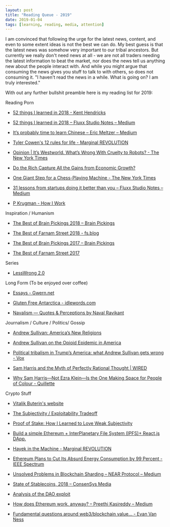 ```yaml
---
layout: post
title: "Reading Queue - 2019"
date: 2019-01-04
tags: [learning, reading, media, attention]
---
```


I am convinced that following the urge for the latest news, content, and even to some extent ideas is not the best we can do.
My best guess is that the latest news was somehow very important to our tribal ancestors.
But currently we really don't need news at all -
we are not all traders needing the latest information to beat the market, nor does the news tell us anything new about the people interact with.
And while you might argue that consuming the news gives you stuff to talk to with others, so does not consuming it.
"I haven't read the news in a while. What is going on? I am truly interested."

With out any further bullshit preamble here is my reading list for 2019:

Reading Porn

- [52 things I learned in 2018 - Kent Hendricks](https://kenthendricks.com/52-things-i-learned-in-2018/)

- [52 things I learned in 2018 – Fluxx Studio Notes – Medium](https://medium.com/fluxx-studio-notes/52-things-i-learned-in-2018-b07fc110d8e1)

- [It’s probably time to learn Chinese – Eric Meltzer – Medium](https://medium.com/@wheatpond/its-probably-time-to-learn-chinese-63587376c2d2)

- [Tyler Cowen's 12 rules for life - Marginal REVOLUTION](https://marginalrevolution.com/marginalrevolution/2018/01/tyler-cowens-12-rules-life.html)

- [Opinion | It’s Westworld. What’s Wrong With Cruelty to Robots? - The New York Times](https://www.nytimes.com/2018/04/23/opinion/westworld-conscious-robots-morality.html?utm_source=Sam+Harris+Newsletter&utm_campaign=7003ba28a2-EMAIL_CAMPAIGN_2018_04_23&utm_medium=email&utm_term=0_f1c2a2c9db-7003ba28a2-208036197&mc_cid=7003ba28a2&mc_eid=1d6a6e535c)

- [Do the Rich Capture All the Gains from Economic Growth?](https://medium.com/@russroberts/do-the-rich-capture-all-the-gains-from-economic-growth-c96d93101f9c)

- [One Giant Step for a Chess-Playing Machine - The New York Times](https://www.nytimes.com/2018/12/26/science/chess-artificial-intelligence.html)

- [31 lessons from startups doing it better than you – Fluxx Studio Notes – Medium](https://medium.com/fluxx-studio-notes/31-lessons-from-startups-doing-it-better-than-you-a3c9cee4165c)

- [P Krugman - How I Work](https://www.princeton.edu/~pkrugman/howiwork.html)

Inspiration / Humanism

- [The Best of Brain Pickings 2018 – Brain Pickings](https://www.brainpickings.org/2018/12/27/best-of-brain-pickings-2018/)

- [The Best of Farnam Street 2018 - fs.blog](https://fs.blog/2018/12/best-of-farnam-street-2018/)

- [The Best of Brain Pickings 2017 – Brain Pickings](https://www.brainpickings.org/2017/12/28/best-of-brain-pickings-2017/)

- [The Best of Farnam Street 2017](https://fs.blog/2017/12/best-farnam-street-2017/)

Series

- [LessWrong 2.0](https://www.lesswrong.com/rationality)

Long Form (To be enjoyed over coffee)

- [Essays - Gwern.net](https://www.gwern.net/)

- [Gluten Free Antarctica - idlewords.com](https://idlewords.com/2018/12/gluten_free_antarctica.htm)

- [Navalism — Quotes & Perceptions by Naval Ravikant](https://medium.com/@noahmadden/navalism-quotes-perceptions-by-naval-ravikant-a5fd60ac5788)

Journalism / Culture / Politics/ Gossip

- [Andrew Sullivan: America’s New Religions](https://nymag.com/intelligencer/2018/12/andrew-sullivan-americas-new-religions.html)

- [Andrew Sullivan on the Opioid Epidemic in America](https://nymag.com/intelligencer/2018/02/americas-opioid-epidemic.html)

- [Political tribalism in Trump’s America: what Andrew Sullivan gets wrong - Vox](https://www.vox.com/policy-and-politics/2018/12/11/18131370/andrew-sullivan-religion-tribalism-christianity-trump?utm_campaign=ezraklein&utm_content=chorus&utm_medium=social&utm_source=twitter)

- [Sam Harris and the Myth of Perfectly Rational Thought | WIRED](https://www.wired.com/story/sam-harris-and-the-myth-of-perfectly-rational-thought/)

- [Why Sam Harris—Not Ezra Klein—Is the One Making Space for People of Colour - Quillette](https://quillette.com/2018/05/28/sam-harris-not-ezra-klein-one-making-space-people-colour/)


Crypto Stuff

- [Vitalik Buterin's website](https://vitalik.ca/)

- [The Subjectivity / Exploitability Tradeoff](https://blog.ethereum.org/2015/02/14/subjectivity-exploitability-tradeoff/)

- [Proof of Stake: How I Learned to Love Weak Subjectivity](https://blog.ethereum.org/2014/11/25/proof-stake-learned-love-weak-subjectivity/)

- [Build a simple Ethereum + InterPlanetary File System (IPFS)+ React.js DApp.](https://itnext.io/build-a-simple-ethereum-interplanetary-file-system-ipfs-react-js-dapp-23ff4914ce4e)

- [Hayek in the Machine - Marginal REVOLUTION](https://marginalrevolution.com/marginalrevolution/2019/01/hayek-in-the-machine.html)

- [Ethereum Plans to Cut Its Absurd Energy Consumption by 99 Percent - IEEE Spectrum](https://spectrum.ieee.org/computing/networks/ethereum-plans-to-cut-its-absurd-energy-consumption-by-99-percent)

- [Unsolved Problems in Blockchain Sharding – NEAR Protocol – Medium](https://medium.com/nearprotocol/unsolved-problems-in-blockchain-sharding-2327d6517f43)

- [State of Stablecoins, 2018 – ConsenSys Media](https://media.consensys.net/the-state-of-stablecoins-2018-79ccb9988e63)

- [Analysis of the DAO exploit](http://hackingdistributed.com/2016/06/18/analysis-of-the-dao-exploit/)

- [How does Ethereum work, anyway? – Preethi Kasireddy – Medium](https://medium.com/@preethikasireddy/how-does-ethereum-work-anyway-22d1df506369)

- [Fundamental questions around web3/blockchain value... - Evan Van Ness](https://www.evanvanness.com/post/180338466391/fundamental-questions-around-web3blockchain-value)
